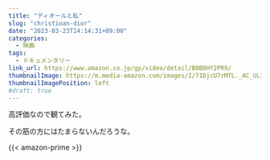 ```yaml
---
title: "ディオールと私"
slug: "christioan-dior"
date: "2023-03-23T14:14:31+09:00"
categories:
  - 映画
tags:
  - ドキュメンタリー
link_url: https://www.amazon.co.jp/gp/video/detail/B0B8HY2PR9/
thumbnailImage: https://m.media-amazon.com/images/I/71DjcU7rMTL._AC_UL320_.jpg
thumbnailImagePosition: left
#draft: true
---
```

高評価なので観てみた。
<!--more-->
その筋の方にはたまらないんだろうな。

{{< amazon-prime >}}
